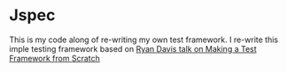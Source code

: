 # Jspec

This is my code along of re-writing my own test framework. I re-write this imple testing framework based on [Ryan Davis talk on Making a Test Framework from Scratch](https://www.youtube.com/watch?v=56ZB3XBjMxc&t=654s)
